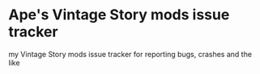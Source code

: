 # Ape's Vintage Story mods issue tracker
my Vintage Story mods issue tracker for reporting bugs, crashes and the like
